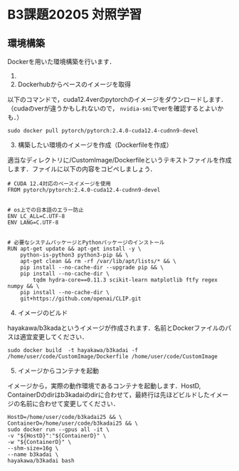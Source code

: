 # B3課題20205 対照学習

## 環境構築
Dockerを用いた環境構築を行います．

1.
2. Dockerhubからベースのイメージを取得

以下のコマンドで，cuda12.4verのpytorchのイメージをダウンロードします．（cudaのverが違うかもしれないので， `nvidia-smi`でverを確認するとよいかも．）
```
sudo docker pull pytorch/pytorch:2.4.0-cuda12.4-cudnn9-devel
```

3. 構築したい環境のイメージを作成（Dockerfileを作成）
   
適当なディレクトリに/CustomImage/Dockerfileというテキストファイルを作成します．ファイルに以下の内容をコピペしましょう．
```
# CUDA 12.4対応のベースイメージを使用
FROM pytorch/pytorch:2.4.0-cuda12.4-cudnn9-devel


# os上での日本語のエラー防止
ENV LC_ALL=C.UTF-8
ENV LANG=C.UTF-8


# 必要なシステムパッケージとPythonパッケージのインストール
RUN apt-get update && apt-get install -y \
    python-is-python3 python3-pip && \
    apt-get clean && rm -rf /var/lib/apt/lists/* && \
    pip install --no-cache-dir --upgrade pip && \
    pip install --no-cache-dir \
        tqdm hydra-core==0.11.3 scikit-learn matplotlib ftfy regex numpy && \
    pip install --no-cache-dir \
    git+https://github.com/openai/CLIP.git

```

4. イメージのビルド

hayakawa/b3kadaというイメージが作成されます．名前とDockerファイルのパスは適宜変更してください．
```
sudo docker build  -t hayakawa/b3kadai -f /home/user/code/CustomImage/Dockerfile /home/user/code/CustomImage
```

5. イメージからコンテナを起動

イメージから，実際の動作環境であるコンテナを起動します．HostD, ContainerDのdirはb3kadaiのdirに合わせて，最終行は先ほどビルドしたイメージの名前に合わせて変更してください．
```
HostD=/home/user/code/b3kadai25 && \
ContainerD=/home/user/code/b3kadai25 && \
sudo docker run --gpus all -it \
-v "${HostD}":"${ContainerD}" \
-w "${ContainerD}" \
--shm-size=16g \
--name b3kadai \
hayakawa/b3kadai bash

```


